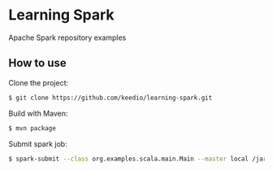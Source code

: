 # Learning Spark
Apache Spark repository examples

## How to use

Clone the project:

```sh
$ git clone https://github.com/keedio/learning-spark.git
```

Build with Maven:

```sh
$ mvn package
```

Submit spark job:

```sh
$ spark-submit --class org.examples.scala.main.Main --master local /jar_folder/learning-spark-VERSION.jar /input_file_hdfs_folder/input.txt 2 Class_Example_To_Execute
```

